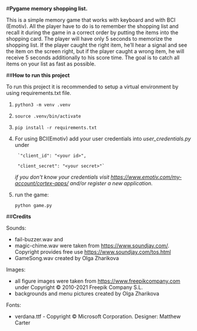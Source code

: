 #**Pygame memory shopping list.**

This is a simple memory game that works with keyboard and with BCI (Emotiv). All the player have to  do is to remember
the shopping list and recall it during the game in a correct order by putting the items into the shopping card.
The player will have only 5 seconds to memorize the shopping list. If the player caught the right item, he’ll hear a signal 
and see the item on the screen right, but if the player caught a wrong item, he will receive 5 seconds additionally to 
his score time. The goal is to catch all items on your list as fast as possible.


##**How to run this project**

To run this project it is recommended to setup a virtual environment by using requirements.txt file.

1.  `python3 -m venv .venv`
2.  `source .venv/bin/activate`
3.  `pip install -r requirements.txt`

4. For using BCI(Emotiv) add your user credentials into _user_credentials.py_ under 

        `"client_id": "<your id>",
        
        "client_secret": "<your secret>"`
        
   _if you don't know your credentials visit https://www.emotiv.com/my-account/cortex-apps/ and/or register a new application._

5. run the game: 

    `python game.py`


##**Credits**

Sounds:

- fail-buzzer.wav and 
- magic-chime.wav were taken from https://www.soundjay.com/. Copyright provides free use https://www.soundjay.com/tos.html
- GameSong.wav created by Olga Zharikova

Images: 

- all figure images were taken from https://www.freepikcompany.com under Copyright © 2010-2021 Freepik Company S.L.
- backgrounds and menu pictures created by Olga Zharikova 

Fonts:

- verdana.ttf - Copyright © Microsoft Corporation. Designer: Matthew Carter

